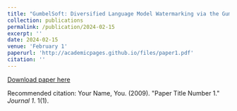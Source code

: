 ```yaml
---
title: "GumbelSoft: Diversified Language Model Watermarking via the GumbelMax-trick"
collection: publications
permalink: /publication/2024-02-15
excerpt: ''
date: 2024-02-15
venue: 'February 1'
paperurl: 'http://academicpages.github.io/files/paper1.pdf'
citation: ''
---
```

[Download paper here](http://academicpages.github.io/files/paper1.pdf)

Recommended citation: Your Name, You. (2009). "Paper Title Number 1." <i>Journal 1</i>. 1(1).